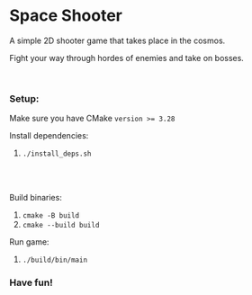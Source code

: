 # Space Shooter

A simple 2D shooter game that takes place in the cosmos.


Fight your way through hordes of enemies and take on bosses.
  
<br />

### Setup:
Make sure you have CMake ```version >= 3.28```

Install dependencies:
1. ```./install_deps.sh```

<br />
<br />

Build binaries:
1. ```cmake -B build```
2. ```cmake --build build```

Run game:
1. ```./build/bin/main```

### Have fun!